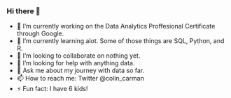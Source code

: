 ### Hi there 👋

- 🔭 I’m currently working on the Data Analytics Proffesional Certificate through Google.
- 🌱 I’m currently learning alot. Some of those things are SQL, Python, and R. 
- 👯 I’m looking to collaborate on nothing yet.
- 🤔 I’m looking for help with anything data.
- 💬 Ask me about my journey with data so far.
- 📫 How to reach me: Twitter @colin_carman
- ⚡ Fun fact: I have 6 kids!
